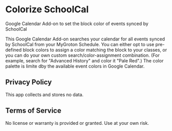 # Colorize SchoolCal

Google Calendar Add-on to set the block color of events synced by SchoolCal

This Google Calendar Add-on searches your calendar for all events synced by SchoolCal from your MyGroton Schedule. You can either opt to use pre-defined block colors to assign a color matching the block to your classes, or you can do your own custom search/color-assignment combination. (For example, search for "Advanced History" and color it "Pale Red".) The color palette is limite dby the available event colors in Google Calendar.

## Privacy Policy

This app collects and stores no data.

## Terms of Service

No license or warranty is provided or granted. Use at your own risk.
